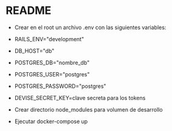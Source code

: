 # README

* Crear en el root un archivo .env con las siguientes variables:

- RAILS_ENV="development"

- DB_HOST="db"
- POSTGRES_DB="nombre_db"
- POSTGRES_USER="postgres"
- POSTGRES_PASSWORD="postgres"
- DEVISE_SECRET_KEY=clave secreta para los tokens

* Crear directorio node_modules para volumen de desarrollo



* Ejecutar docker-compose up







<!-- This README would normally document whatever steps are necessary to get the
application up and running.

Things you may want to cover:

* Ruby version

* System dependencies

* Configuration

* Database creation

* Database initialization

* How to run the test suite

* Services (job queues, cache servers, search engines, etc.)

* Deployment instructions

* ... -->
